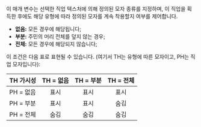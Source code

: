 이 매개 변수는 선택한 직업 텍스처에 의해 정의된 모자 종류를 지정하며, 이 직업을 획득한 후에도 해당 유형에 따라 정의된 모자를 계속 착용할지 여부를 제어합니다.
* **없음:** 모든 경우에 해당됩니다;
* **부분:** 주민의 머리 전체를 덮지 않는 경우;
* **전체:** 모든 경우에 해당되지 않습니다;

이 조건은 다음 표로 표현될 수 있습니다. (여기서 TH는 유형에 따른 모자이고, PH는 직업 모자입니다):

| TH 가시성  | TH = 없음 | TH = 부분 | TH = 전체 |
| ------- |:-------:|:-------:|:-------:|
| PH = 없음 |   표시    |   표시    |   표시    |
| PH = 부분 |   표시    |   표시    |   숨김    |
| PH = 전체 |   숨김    |   숨김    |   숨김    |